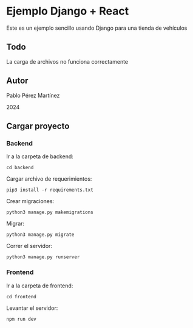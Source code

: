 # Ejemplo Django + React
Este es un ejemplo sencillo usando Django para una tienda de vehículos

## Todo
La carga de archivos no funciona correctamente

## Autor
Pablo Pérez Martínez

2024

## Cargar proyecto
### Backend
Ir a la carpeta de backend:

```cd backend```

Cargar archivo de requerimientos: 

```pip3 install -r requirements.txt```

Crear migraciones:

```python3 manage.py makemigrations```

Migrar:

```python3 manage.py migrate```

Correr el servidor:

```python3 manage.py runserver```

### Frontend

Ir a la carpeta de frontend:

```cd frontend```

Levantar el servidor:

```npm run dev```